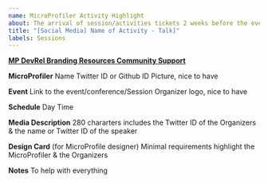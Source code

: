 ```yaml
---
name: MicroProfiler Activity Highlight
about: The arrival of session/activities tickets 2 weeks before the event have a greater chance to be processed. MicroProfile social media is 100% run by volunteer MicroProfilers.
title: "[Social Media] Name of Activity - Talk]"
labels: Sessions
---
```


**[MP DevRel Branding Resources Community Support](https://github.com/eclipse/microprofile-marketing/wiki/MP-DevRel---Branding-Resources---Community-Support)**

**MicroProfiler**
Name
Twitter ID or Github ID
Picture, nice to have

**Event**
Link to the event/conference/Session
Organizer logo,  nice to have

**Schedule**
Day
Time

**Media Description**
280 chararters
includes the Twitter ID of the Organizers & the name or Twitter ID of the speaker


**Design Card** (for MicroProfile designer)
Minimal requirements highlight the MicroProfiler & the Organizers

**Notes**
To help with everything
